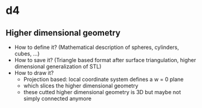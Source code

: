 # d4
## Higher dimensional geometry

* How to define it? (Mathematical description of spheres, cylinders, cubes, ...)
* How to save it? (Triangle based format after surface triangulation, higher dimensional generalization of STL)
* How to draw it? 
	- Projection based: local coordinate system defines a w = 0 plane 
	- which slices the higher dimensional geometry
	- these cutted higher dimensional geometry is 3D but maybe not simply connected anymore

